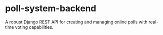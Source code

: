 # poll-system-backend
A robust Django REST API for creating and managing online polls with real-time voting capabilities.
